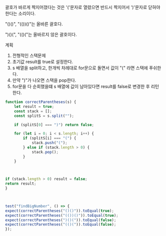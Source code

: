 괄호가 바르게 짝지어졌다는 것은 '('문자로 열렸으면 반드시 짝지어서 ')'문자로 닫혀야한다는 소리이다.

"()()", "(())()"는 올바른 괄호다.

")()(", "(()("는 올바르지 않은 괄호이다.

  

계획
1. 전형적인 스택문제
2. 초기값 result를 true로 설정한다.
3. s 배열을 split하고, 한개씩 차례대로 for문으로 돌면서 값이 "(" 라면 스택에 푸쉬한다.
4. 만약 ")"가 나오면 스택을 pop한다.
5. for문을 다 순회했을떄 s 배열에 값이 남아있다면 result를 false로 변경한 후 리턴한다.

```ts
function correctParentheses(s) {
	let result = true;
	const stack = [];
	const splitS = s.split("");

	if (splitS[0] === ")") return false;

	for (let i = 0; i < s.length; i++) {
		if (splitS[i] === "(") {
			stack.push("(");
		} else if (stack.length > 0) {
			stack.pop();
		}
	}

  

if (stack.length > 0) result = false;
return result;
}

  

test("findBigNumber", () => {
expect(correctParentheses("()()")).toEqual(true);
expect(correctParentheses("(())()")).toEqual(true);
expect(correctParentheses(")()(")).toEqual(false);
expect(correctParentheses("(()(")).toEqual(false);
});
```
